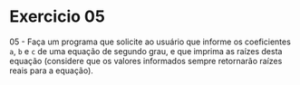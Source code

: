 # Exercicio 05

05 - Faça um programa que solicite ao usuário que informe os coeficientes `a`, `b` e `c` de uma equação de segundo grau, 
e que imprima as raízes desta equação (considere que os valores informados sempre retornarão raízes reais para a equação).